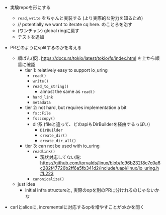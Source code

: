
* 実験repoを形にする
  * `read`, `write` をちゃんと実装する (より実際的な労力を知るため)
  * // potentially we want to iterate cq here. のことろを治す
  * (ワンチャン) global ringに戻す
  * テストを追加
* PRどのようにsplitするのかを考える
  * 順ばん(仮). https://docs.rs/tokio/latest/tokio/fs/index.html を上から順番に確認
    * tier 1: relatively easy to support io_uring
      * `read()`
      * `write()`
      * `read_to_string()`
        * almost the same as `read()`
      * `hard_link`
      * `metadata`
    * tier 2: not hard, but requires implementation a bit
      * `fs::File`
      * `fs::copy()`
      * dir系 (fileと違って、どのapiもDirBuilderを経由するっぽい)
        * `DirBuilder`
        * `create_dir()`
        * `create_dir_all()`
    * tier 3: can not be used with io_uring
      * `readlink()`
        * 現状対応してない説: https://github.com/torvalds/linux/blob/fc96b232f8e7c0a6c282f47726b2ff6a5fb341d2/include/uapi/linux/io_uring.h#L223
      * `canonicalize()`
  * just idea
    * initial infra structureと, 実際のopを別のPRに分けれるのじゃないかな

* carlとaliceに, incrementalに対応するopを増やすことがokかを聞く
